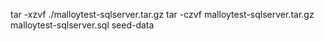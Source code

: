 tar -xzvf ./malloytest-sqlserver.tar.gz
tar -czvf malloytest-sqlserver.tar.gz malloytest-sqlserver.sql seed-data